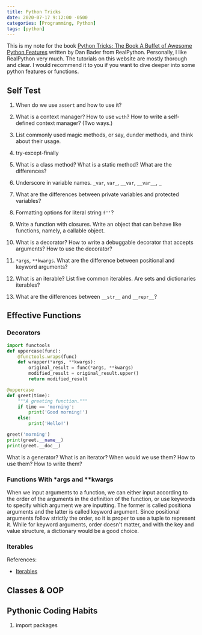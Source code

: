 ```yaml
---
title: Python Tricks
date: 2020-07-17 9:12:00 -0500
categories: [Programming, Python]
tags: [python]
---
```


This is my note for the book [Python Tricks: The Book A Buffet of Awesome Python Features](https://realpython.com/products/python-tricks-book/) written by Dan Bader from RealPython. Personally, I like RealPython very much. The tutorials on this website are mostly thorough and clear. I would recommend it to you if you want to dive deeper into some python features or functions.

## Self Test
1. When do we use `assert` and how to use it?
2. What is a context manager? How to use `with`? How to write a self-defined context manager? (Two ways.)
3. List commonly used magic methods, or say, dunder methods, and think about their usage.
5. try-except-finally
6. What is a class method? What is a static method? What are the differences?
7. Underscore in variable names. `_var`, `var_`, `__var`, `__var__`, `_`
8. What are the differences between private variables and protected variables?
9. Formatting options for literal string `f''`?
10. Write a function with closures. Write an object that can behave like functions, namely, a callable object.
4. What is a decorator? How to write a debuggable decorator that accepts arguments? How to use the decorator? 

11. `*args`, `**kwargs`. What are the difference between positional and keyword arguments?
12. What is an iterable? List five common iterables. Are sets and dictionaries iterables?
13. What are the differences between `__str__` and `__repr__`?



## Effective Functions

### Decorators
```python
import functools
def uppercase(func):
    @functools.wraps(func)
    def wrapper(*args, **kwargs):
        original_result = func(*args, **kwargs)
        modified_result = original_result.upper()
        return modified_result

@uppercase
def greet(time):
    """A greeting function."""
    if time == 'morning':
        print('Good morning!')
    else:
        print('Hello!')

greet('morning')
print(greet.__name__)
print(greet.__doc__)
```

What is a generator? What is an iterator? When would we use them? How to use them? How to write them?


### Functions With *args and **kwargs
When we input arguments to a function, we can either input according to the order of the arguments in the definition of the function, or use keywords to specify which argument we are inputting. The former is called positiona arguments and the latter is called keyword argument. Since positional arguments follow strictly the order, so it is proper to use a tuple to represent it. While for keyword arguments, order doesn't matter, and with the key and value structure, a dictionary would be a good choice.


### Iterables
References:
- [Iterables](https://www.pythonlikeyoumeanit.com/Module2_EssentialsOfPython/Iterables.html)


## Classes & OOP

### 

## Pythonic Coding Habits
1. import packages